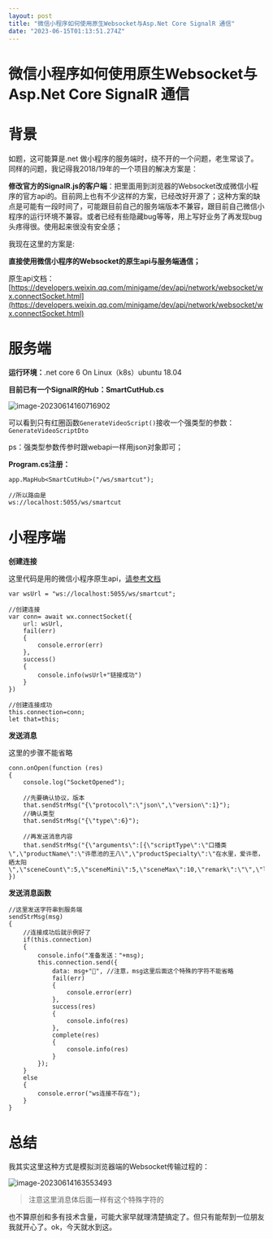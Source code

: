 ```yaml
---
layout: post
title: "微信小程序如何使用原生Websocket与Asp.Net Core SignalR 通信"
date: "2023-06-15T01:13:51.274Z"
---
```

微信小程序如何使用原生Websocket与Asp.Net Core SignalR 通信
============================================

背景
==

如题，这可能算是.net 做小程序的服务端时，绕不开的一个问题，老生常谈了。同样的问题，我记得我2018/19年的一个项目的解决方案是：

**修改官方的SignalR.js的客户端**：把里面用到浏览器的Websocket改成微信小程序的官方api的。目前网上也有不少这样的方案，已经改好开源了；这种方案的缺点是可能有一段时间了，可能跟目前自己的服务端版本不兼容，跟目前自己微信小程序的运行环境不兼容。或者已经有些隐藏bug等等，用上写好业务了再发现bug头疼得很。使用起来很没有安全感；

我现在这里的方案是:

**直接使用微信小程序的Websocket的原生api与服务端通信；**

原生api文档：[https://developers.weixin.qq.com/minigame/dev/api/network/websocket/wx.connectSocket.html](https://developers.weixin.qq.com/minigame/dev/api/network/websocket/wx.connectSocket.html)

服务端
===

**运行环境：**.net core 6 On Linux（k8s）ubuntu 18.04

**目前已有一个SignalR的Hub：SmartCutHub.cs**

![image-20230614160716902](https://img2023.cnblogs.com/blog/641760/202306/641760-20230615005713786-1166515203.png)

可以看到只有红圈函数`GenerateVideoScript()`接收一个强类型的参数：`GenerateVideoScriptDto`

ps：强类型参数传参时跟webapi一样用json对象即可；

**Program.cs注册：**

    app.MapHub<SmartCutHub>("/ws/smartcut");
        
    //所以路由是
    ws://localhost:5055/ws/smartcut
    

小程序端
====

**创建连接**

这里代码是用的微信小程序原生api，[请参考文档](https://developers.weixin.qq.com/minigame/dev/api/network/websocket/wx.connectSocket.html)

    var wsUrl = "ws://localhost:5055/ws/smartcut";
    
    //创建连接
    var conn= await wx.connectSocket({
        url: wsUrl,
        fail(err)
        {
            console.error(err)
        },
        success()
        {
            console.info(wsUrl+"链接成功")
        }
    })
    
    //创建连接成功
    this.connection=conn;
    let that=this;
    

**发送消息**

这里的步骤不能省略

    conn.onOpen(function (res)
    {
        console.log("SocketOpened");
    
        //先要确认协议，版本
        that.sendStrMsg("{\"protocol\":\"json\",\"version\":1}");
        //确认类型
        that.sendStrMsg("{\"type\":6}");
        
        //再发送消息内容
        that.sendStrMsg("{\"arguments\":[{\"scriptType\":\"口播类\",\"productName\":\"许愿池的王八\",\"productSpecialty\":\"在水里，爱许愿，晒太阳\",\"sceneCount\":5,\"sceneMini\":5,\"sceneMax\":10,\"remark\":\"\",\"language\":\"zh\",\"generateCount\":10}],\"invocationId\":\"0\",\"target\":\"GenerateVideoScript\",\"type\":1}");
    })
    

**发送消息函数**

    //这里发送字符串到服务端
    sendStrMsg(msg)
    {
    	//连接成功后就示例好了
        if(this.connection)
        {
            console.info("准备发送："+msg);
            this.connection.send({
                data: msg+"", //注意，msg这里后面这个特殊的字符不能省略
                fail(err)
                {
                    console.error(err)
                },
                success(res)
                {
                    console.info(res)
                },
                complete(res)
                {
                    console.info(res)
                }
            });
        }
        else
        {
            console.error("ws连接不存在");
        }
    }
    

总结
==

我其实这里这种方式是模拟浏览器端的Websocket传输过程的：

![image-20230614163553493](https://img2023.cnblogs.com/blog/641760/202306/641760-20230615005712989-1701207313.png)

> 注意这里消息体后面一样有这个特殊字符的

也不算原创和多有技术含量，可能大家早就理清楚搞定了。但只有能帮到一位朋友我就开心了。ok，今天就水到这。
